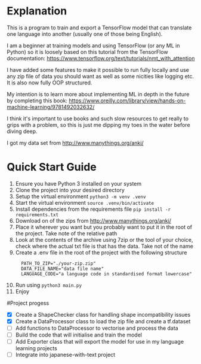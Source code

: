 # Explanation
This is a program to train and export a TensorFlow model that can translate one language into another (usually one of those being English).

I am a beginner at training models and using TensorFlow (or any ML in Python) so it is loosely based on this tutorial from the TensorFlow documentation: https://www.tensorflow.org/text/tutorials/nmt_with_attention

I have added some features to make it possible to run fully locally and use any zip file of data you should want as well as some nicities like logging etc. It is also now fully OOP structured.

My intention is to learn more about implementing ML in depth in the future by completing this book: https://www.oreilly.com/library/view/hands-on-machine-learning/9781492032632/

I think it's important to use books and such slow resources to get really to grips with a problem, so this is just me dipping my toes in the water before diving deep.

I got my data set from http://www.manythings.org/anki/

# Quick Start Guide
1. Ensure you have Python 3 installed on your system
2. Clone the project into your desired directory
3. Setup the virtual environment `python3 -m venv .venv`
4. Start the virtual environment `source .venv/bin/activate`
5. Install dependencies from the requirements file `pip install -r requirements.txt`
6. Download on of the zips from http://www.manythings.org/anki/
7. Place it wherever you want but you probably want to put it in the root of the project. Take note of the relative path
8. Look at the contents of the archive using 7zip or the tool of your choice, check where the actual txt file is that has the data. Take not of the name
9. Create a .env file in the root of the project with the following structure
   ```
     PATH_TO_ZIP="./your-zip.zip"
     DATA_FILE_NAME="data file name"
     LANGUAGE_CODE="a language code in standardised format lowercase"
   ```
10. Run using `python3 main.py`
11. Enjoy

#Project progess
- [x] Create a ShapeChecker class for handling shape incompatibility issues
- [x] Create a DataProcessor class to load the zip file and create a tf.dataset
- [ ] Add functions to DataProcessor to vectorise and process the data
- [ ] Build the code that will initialise and train the model
- [ ] Add Exporter class that will export the model for use in my language learning projects
- [ ] Integrate into japanese-with-text project 
